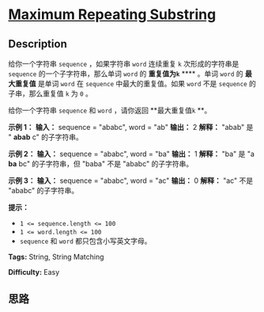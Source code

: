 # [Maximum Repeating Substring][title]

## Description

给你一个字符串 `sequence` ，如果字符串 `word` 连续重复 `k` 次形成的字符串是 `sequence` 的一个子字符串，那么单词
`word` 的 **重复值为`k`** **** 。单词 `word` 的 **最** **大重复值** 是单词 `word` 在 `sequence`
中最大的重复值。如果 `word` 不是 `sequence` 的子串，那么重复值 `k` 为 `0` 。

给你一个字符串 `sequence` 和 `word` ，请你返回 **最大重复值`k` **。

**示例 1：**
            **输入：** sequence = "ababc", word = "ab"    **输出：** 2    **解释：** "abab" 是 " **abab** c" 的子字符串。    

**示例 2：**
            **输入：** sequence = "ababc", word = "ba"    **输出：** 1    **解释：** "ba" 是 "a **ba** bc" 的子字符串，但 "baba" 不是 "ababc" 的子字符串。    

**示例 3：**
            **输入：** sequence = "ababc", word = "ac"    **输出：** 0    **解释：** "ac" 不是 "ababc" 的子字符串。    

**提示：**

  * `1 <= sequence.length <= 100`
  * `1 <= word.length <= 100`
  * `sequence` 和 `word` 都只包含小写英文字母。


**Tags:** String, String Matching

**Difficulty:** Easy

## 思路

[title]: https://leetcode-cn.com/problems/maximum-repeating-substring
